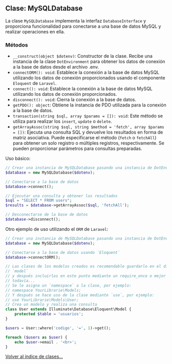 ## Clase: MySQLDatabase

La clase `MySQLDatabase` implementa la interfaz `DatabaseInterface` y
proporciona funcionalidad para conectarse a una base de datos MySQL y realizar
operaciones en ella.

### Métodos

- `__construct(object $dotenv)`: Constructor de la clase. Recibe una instancia
de la clase `DotEnvironment` para obtener los datos de conexión a la base de
datos desde el archivo .env.
- `connectORM(): void`: Establece la conexión a la base de datos MySQL
utilizando los datos de conexión proporcionados usando el componente `Eloquent`
de `Laravel`.
- `connect(): void`: Establece la conexión a la base de datos MySQL utilizando
los datos de conexión proporcionados.
- `disconnect(): void`: Cierra la conexión a la base de datos.
- `getPDO(): object`: Obtiene la instancia de PDO utilizada para la conexión a
la base de datos.
- `transaction(string $sql, array $params = []): void`: Este método se utiliza
para realizar los `insert`, `update` o `delete`.
- `getArrayAssoc(string $sql, string $method = 'fetch', array $params = [])`:
Ejecuta una consulta SQL y devuelve los resultados en forma de matriz
asociativa. Puede especificarse el método (`fetch` o `fetchAll`) para obtener un
solo registro o múltiples registros, respectivamente. Se pueden proporcionar
parámetros para consultas preparadas.

Uso básico:

```php
// Crear una instancia de MySQLDatabase pasando una instancia de DotEnvironment
$database = new MySQLDatabase($dotenv);

// Conectarse a la base de datos
$database->connect();

// Ejecutar una consulta y obtener los resultados
$sql = "SELECT * FROM users";
$results = $database->getArrayAssoc($sql, 'fetchAll');

// Desconectarse de la base de datos
$database->disconnect();
```

Otro ejemplo de uso utilizando el `ORM` de `Laravel`:

```php
// Crear una instancia de MySQLDatabase pasando una instancia de DotEnvironment
$database = new MySQLDatabase($dotenv);

// Conectarse a la base de datos usando `Eloquent`
$database->connectORM();

// Las clases de los modelos creados es recomendable guardarlo en el directorio
// `model`
// y después incluirlos en este punto mediante un require_once o mejor
// todavía...
// Se le asigna un `namespace` a la clase, por ejemplo:
// namespace YourLibrarie\Models;
// Y después se hace uso de la clase mediante `use`, por ejemplo:
// use YourLibrarie\Models\User;
// Crea un modelo y realiza una consulta
class User extends Illuminate\Database\Eloquent\Model {
    protected $table = 'usuarios';
}

$users = User::where('codigo', '=', 1)->get();

foreach ($users as $user) {
    echo $user->email . '<br>';
}
```

[Volver al índice de clases...](README.md)
